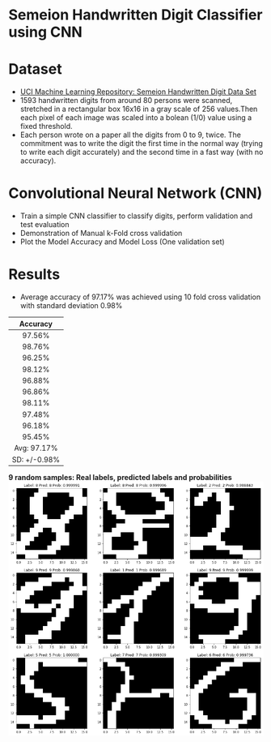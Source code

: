 # Semeion Handwritten Digit Classifier using CNN

# Dataset

- [UCI Machine Learning Repository: Semeion Handwritten Digit Data Set](https://archive.ics.uci.edu/ml/datasets/semeion+handwritten+digit)
- 1593 handwritten digits from around 80 persons were scanned, stretched in a rectangular box 16x16 in a gray scale of 256 values.Then each pixel of each image was scaled into a bolean (1/0) value using a fixed threshold. 
- Each person wrote on a paper all the digits from 0 to 9, twice. The commitment was to write the digit the first time in the normal way (trying to write each digit accurately) and the second time in a fast way (with no accuracy). 

# Convolutional Neural Network (CNN)

- Train a simple CNN classifier to classify digits, perform validation and test evaluation
- Demonstration of Manual k-Fold cross validation
- Plot the Model Accuracy and Model Loss (One validation set)

# Results

- Average accuracy of 97.17% was achieved using 10 fold cross validation with standard deviation 0.98%


|**Accuracy**|
|:---:|
|97.56%|
|98.76%|
|96.25%|
|98.12%|
|96.88%|
|96.86%|
|98.11%|
|97.48%|
|96.18%|
|95.45%|
|Avg: 97.17%|
|SD: +/-0.98%|

**9 random samples: Real labels, predicted labels and probabilities**
![Plot1](Plot1.png)

